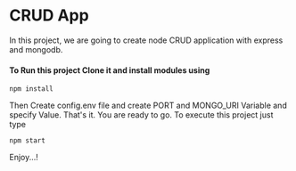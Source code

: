 # CRUD App

In this project, we are going to create node CRUD application with express and mongodb.

#### To Run this project Clone it and install modules using

```
npm install
```

Then Create config.env file and create PORT and MONGO_URI Variable and specify Value.
That's it. You are ready to go. To execute this project just type

```
npm start
```

Enjoy...!
